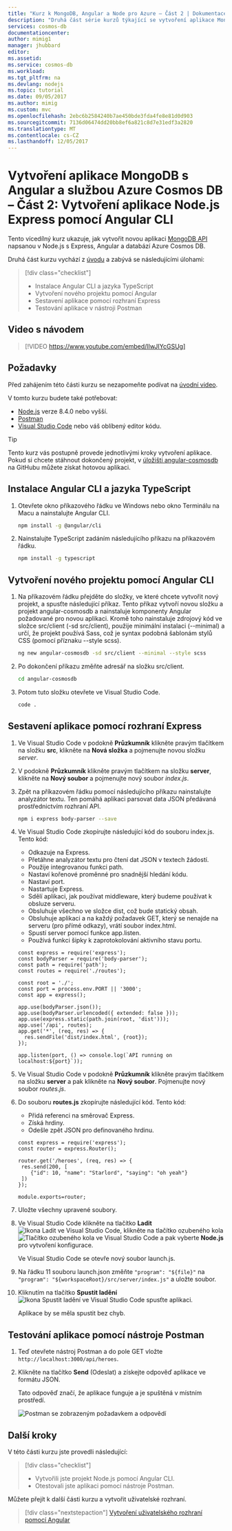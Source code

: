 ```yaml
---
title: "Kurz k MongoDB, Angular a Node pro Azure – Část 2 | Dokumentace Microsoftu"
description: "Druhá část série kurzů týkající se vytvoření aplikace MongoDB s Angular a Node postavené na službě Azure Cosmos DB s použitím stejných rozhraní API, jako používáte pro MongoDB."
services: cosmos-db
documentationcenter: 
author: mimig1
manager: jhubbard
editor: 
ms.assetid: 
ms.service: cosmos-db
ms.workload: 
ms.tgt_pltfrm: na
ms.devlang: nodejs
ms.topic: tutorial
ms.date: 09/05/2017
ms.author: mimig
ms.custom: mvc
ms.openlocfilehash: 2ebc6b2584240b7ae450bde3fda4fe8e81d0d903
ms.sourcegitcommit: 7136d06474dd20bb8ef6a821c8d7e31edf3a2820
ms.translationtype: MT
ms.contentlocale: cs-CZ
ms.lasthandoff: 12/05/2017
---
```

# <a name="create-a-mongodb-app-with-angular-and-azure-cosmos-db---part-2-create-a-nodejs-express-app-with-the-angular-cli"></a>Vytvoření aplikace MongoDB s Angular a službou Azure Cosmos DB – Část 2: Vytvoření aplikace Node.js Express pomocí Angular CLI 

Tento vícedílný kurz ukazuje, jak vytvořit novou aplikaci [MongoDB API](mongodb-introduction.md) napsanou v Node.js s Express, Angular a databází Azure Cosmos DB.

Druhá část kurzu vychází z [úvodu](tutorial-develop-mongodb-nodejs.md) a zabývá se následujícími úlohami:

> [!div class="checklist"]
> * Instalace Angular CLI a jazyka TypeScript
> * Vytvoření nového projektu pomocí Angular
> * Sestavení aplikace pomocí rozhraní Express
> * Testování aplikace v nástroji Postman

## <a name="video-walkthrough"></a>Video s návodem

> [!VIDEO https://www.youtube.com/embed/lIwJIYcGSUg]

## <a name="prerequisites"></a>Požadavky

Před zahájením této části kurzu se nezapomeňte podívat na [úvodní video](tutorial-develop-mongodb-nodejs.md).

V tomto kurzu budete také potřebovat: 
* [Node.js](https://nodejs.org/) verze 8.4.0 nebo vyšší.
* [Postman](https://www.getpostman.com/)
* [Visual Studio Code](https://code.visualstudio.com/) nebo váš oblíbený editor kódu.

> [!TIP]
> Tento kurz vás postupně provede jednotlivými kroky vytvoření aplikace. Pokud si chcete stáhnout dokončený projekt, v [úložišti angular-cosmosdb](https://github.com/Azure-Samples/angular-cosmosdb) na GitHubu můžete získat hotovou aplikaci.

## <a name="install-the-angular-cli-and-typescript"></a>Instalace Angular CLI a jazyka TypeScript

1. Otevřete okno příkazového řádku ve Windows nebo okno Terminálu na Macu a nainstalujte Angular CLI.

    ```bash
    npm install -g @angular/cli
    ```

2. Nainstalujte TypeScript zadáním následujícího příkazu na příkazovém řádku. 

    ```bash
    npm install -g typescript
    ```

## <a name="use-the-angular-cli-to-create-a-new-project"></a>Vytvoření nového projektu pomocí Angular CLI

1. Na příkazovém řádku přejděte do složky, ve které chcete vytvořit nový projekt, a spusťte následující příkaz. Tento příkaz vytvoří novou složku a projekt angular-cosmosdb a nainstaluje komponenty Angular požadované pro novou aplikaci. Kromě toho nainstaluje zdrojový kód ve složce src/client (-sd src/client), použije minimální instalaci (--minimal) a určí, že projekt používá Sass, což je syntax podobná šablonám stylů CSS (pomocí příznaku --style scss).

    ```bash
    ng new angular-cosmosdb -sd src/client --minimal --style scss
    ```

2. Po dokončení příkazu změňte adresář na složku src/client.

    ```bash
    cd angular-cosmosdb
    ```

3. Potom tuto složku otevřete ve Visual Studio Code.

    ```bash
    code .
    ```

## <a name="build-the-app-using-the-express-framework"></a>Sestavení aplikace pomocí rozhraní Express

1. Ve Visual Studio Code v podokně **Průzkumník** klikněte pravým tlačítkem na složku **src**, klikněte na **Nová složka** a pojmenujte novou složku *server*.

2. V podokně **Průzkumník** klikněte pravým tlačítkem na složku **server**, klikněte na **Nový soubor** a pojmenujte nový soubor *index.js*.

3. Zpět na příkazovém řádku pomocí následujícího příkazu nainstalujte analyzátor textu. Ten pomáhá aplikaci parsovat data JSON předávaná prostřednictvím rozhraní API.

    ```bash
    npm i express body-parser --save
    ```

4. Ve Visual Studio Code zkopírujte následující kód do souboru index.js. Tento kód:
    * Odkazuje na Express.
    * Přetáhne analyzátor textu pro čtení dat JSON v textech žádostí.
    * Použije integrovanou funkci path.
    * Nastaví kořenové proměnné pro snadnější hledání kódu.
    * Nastaví port.
    * Nastartuje Express.
    * Sdělí aplikaci, jak používat middleware, který budeme používat k obsluze serveru.
    * Obsluhuje všechno ve složce dist, což bude statický obsah.
    * Obsluhuje aplikaci a na každý požadavek GET, který se nenajde na serveru (pro přímé odkazy), vrátí soubor index.html.
    * Spustí server pomocí funkce app.listen.
    * Používá funkci šipky k zaprotokolování aktivního stavu portu.
    
   ```node
   const express = require('express');
   const bodyParser = require('body-parser');
   const path = require('path');
   const routes = require('./routes');

   const root = './';
   const port = process.env.PORT || '3000';
   const app = express();

   app.use(bodyParser.json());
   app.use(bodyParser.urlencoded({ extended: false }));
   app.use(express.static(path.join(root, 'dist')));
   app.use('/api', routes);
   app.get('*', (req, res) => {
     res.sendFile('dist/index.html', {root});
   });

   app.listen(port, () => console.log(`API running on localhost:${port}`));
   ```

5. Ve Visual Studio Code v podokně **Průzkumník** klikněte pravým tlačítkem na složku **server** a pak klikněte na **Nový soubor**. Pojmenujte nový soubor *routes.js*. 

6. Do souboru **routes.js** zkopírujte následující kód. Tento kód:
   * Přidá referenci na směrovač Express.
   * Získá hrdiny.
   * Odešle zpět JSON pro definovaného hrdinu.

   ```node
   const express = require('express');
   const router = express.Router();

   router.get('/heroes', (req, res) => {
    res.send(200, [
       {"id": 10, "name": "Starlord", "saying": "oh yeah"}
    ])
   });

   module.exports=router;
   ```

7. Uložte všechny upravené soubory. 

8. Ve Visual Studio Code klikněte na tlačítko **Ladit** ![Ikona Ladit ve Visual Studio Code](./media/tutorial-develop-mongodb-nodejs-part2/debug-button.png), klikněte na tlačítko ozubeného kola ![Tlačítko ozubeného kola ve Visual Studio Code](./media/tutorial-develop-mongodb-nodejs-part2/gear-button.png) a pak vyberte **Node.js** pro vytvoření konfigurace.

   Ve Visual Studio Code se otevře nový soubor launch.js.

8. Na řádku 11 souboru launch.json změňte `"program": "${file}"` na `"program": "${workspaceRoot}/src/server/index.js"` a uložte soubor.

9. Kliknutím na tlačítko **Spustit ladění** ![Ikona Spustit ladění ve Visual Studio Code](./media/tutorial-develop-mongodb-nodejs-part2/start-debugging-button.png) spusťte aplikaci.

    Aplikace by se měla spustit bez chyb.

## <a name="use-postman-to-test-the-app"></a>Testování aplikace pomocí nástroje Postman

1. Teď otevřete nástroj Postman a do pole GET vložte `http://localhost:3000/api/heroes`. 

2. Klikněte na tlačítko **Send** (Odeslat) a získejte odpověď aplikace ve formátu JSON. 

    Tato odpověď značí, že aplikace funguje a je spuštěná v místním prostředí. 

    ![Postman se zobrazeným požadavkem a odpovědí](./media/tutorial-develop-mongodb-nodejs-part2/azure-cosmos-db-postman.png)


## <a name="next-steps"></a>Další kroky

V této části kurzu jste provedli následující:

> [!div class="checklist"]
> * Vytvořili jste projekt Node.js pomocí Angular CLI.
> * Otestovali jste aplikaci pomocí nástroje Postman.

Můžete přejít k další části kurzu a vytvořit uživatelské rozhraní.

> [!div class="nextstepaction"]
> [Vytvoření uživatelského rozhraní pomocí Angular](tutorial-develop-mongodb-nodejs-part3.md)
